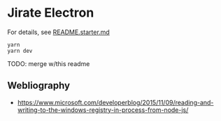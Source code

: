# Jirate Electron

For details, see [README.starter.md](README.starter.md)

```
yarn
yarn dev
```

TODO: merge w/this readme

## Webliography

- https://www.microsoft.com/developerblog/2015/11/09/reading-and-writing-to-the-windows-registry-in-process-from-node-js/
